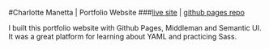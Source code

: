 #Charlotte Manetta | Portfolio Website
###[live site](http://www.charlottemanetta.com) | [github pages repo](https://github.com/cjmanetta/cjmanetta.github.io)

I built this portfolio website with Github Pages, Middleman and Semantic UI. It was a great platform for learning about YAML and practicing Sass.